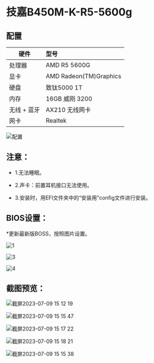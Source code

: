 # 技嘉B450M-K-R5-5600g

## 配置

硬件  | 型号
---  | :--
处理器 | AMD R5 5600G
显卡 | AMD Radeon(TM)Graphics
硬盘  |	 致钛5000 1T
内存  |	16GB 威刚 3200
无线 + 蓝牙 | AX210 无线网卡
网卡 | Realtek


![配置](https://github.com/nidemimihihi/GIGABYTE-B450M-K-R5-5600g/assets/45564110/e907674b-da72-4407-914a-0ad9cebf4197)


## 注意：

* 1.无法睡眠。

* 2.声卡：前置耳机接口无法使用。

* 3.安装时，用EFI文件夹中的“安装用”config文件进行安装。


## BIOS设置：

*更新最新版BOSS，按照图片设置。
  
![1](https://github.com/nidemimihihi/GIGABYTE-B450M-K-R5-5600g/assets/45564110/f68bbe54-41f4-4a1c-ba0a-db18535658f4)


![3](https://github.com/nidemimihihi/GIGABYTE-B450M-K-R5-5600g/assets/45564110/10bd5364-ee5f-4dc4-9979-d6c29f75b456)


![4](https://github.com/nidemimihihi/GIGABYTE-B450M-K-R5-5600g/assets/45564110/d8c30d38-51da-442a-b59e-530bc0d08056)


## 截图预览：

![截屏2023-07-09 15 12 19](https://github.com/nidemimihihi/GIGABYTE-B450M-K-R5-5600g/assets/45564110/0ddc119e-a89b-4d57-9571-a2d71f2d84e0)


![截屏2023-07-09 15 15 47](https://github.com/nidemimihihi/GIGABYTE-B450M-K-R5-5600g/assets/45564110/ccb3b1be-24a8-47e5-873d-911f2ba136ab)


![截屏2023-07-09 15 17 22](https://github.com/nidemimihihi/GIGABYTE-B450M-K-R5-5600g/assets/45564110/1ea7f564-7adc-4a8d-a049-927aa7be7a05)


![截屏2023-07-09 15 18 21](https://github.com/nidemimihihi/GIGABYTE-B450M-K-R5-5600g/assets/45564110/985151b9-96a9-456f-813a-a8852a23ebb9)


![截屏2023-07-09 15 15 38](https://github.com/nidemimihihi/GIGABYTE-B450M-K-R5-5600g/assets/45564110/b90a7531-bc10-4a84-a3c4-adad06832ce4)


